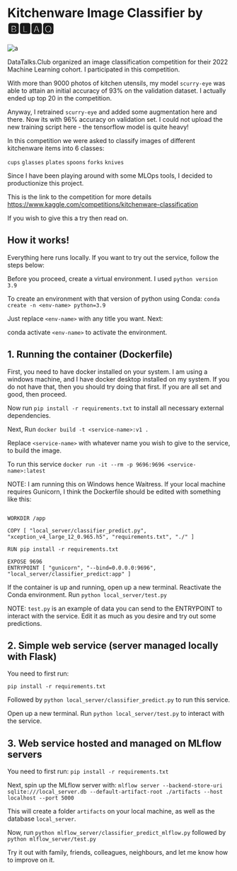 # Kitchenware Image Classifier by 🅱🅻🅰🆀
![a](https://github.com/Blaqadonis/blaqs_kitchenware_image_classifier/assets/100685852/9c345cd0-b6b9-46b1-8981-4a8b0014714c)


DataTalks.Club organized an image classification competition for their 2022 Machine Learning cohort. I participated in this competition. 

With more than 9000 photos of kitchen utensils, my model ```scurry-eye``` was able to attain an initial accuracy of 93% on the validation dataset. I actually ended up top 20 in the competition.

Anyway, I retrained ```scurry-eye``` and added some augmentation here and there. Now its with 96% accuracy on validation set. I could not upload the new  training  script here - the tensorflow model is quite heavy!


In this competition we were asked to classify images of different kitchenware items into 6 classes:

```cups```
```glasses```
```plates```
```spoons```
```forks```
```knives```


Since I have been playing around with some MLOps tools, I decided to productionize this project.

This is the link to the competition for more details https://www.kaggle.com/competitions/kitchenware-classification

If you wish to give this a try then read on.



## How it works!

Everything here runs locally. If you want to try out the service, follow the steps below:

Before you proceed, create a virtual environment. I used ```python version 3.9``` 

To create an environment with that version of python using Conda: ```conda create -n <env-name> python=3.9```

Just replace ```<env-name>``` with any title you want. Next:

 conda activate ```<env-name>``` to activate the environment.

## 1. Running the container (Dockerfile)
First, you need to have docker installed on your system. I am using a windows machine, and I have docker desktop installed on my system. If you do not have that, then you should try doing that first. If you are all set and good, then proceed.

Now run ```pip install -r requirements.txt``` to install all necessary external dependencies.

Next, Run ```docker build -t <service-name>:v1 .```

Replace ```<service-name>``` with whatever name you wish to give to the service, to build the image.

To run this service ```docker run -it --rm -p 9696:9696 <service-name>:latest```


NOTE: I am running this on Windows hence Waitress. If your local machine requires Gunicorn, I think the Dockerfile should be edited with something like this:


```RUN pip install -U pip

WORKDIR /app

COPY [ "local_server/classifier_predict.py", "xception_v4_large_12_0.965.h5", "requirements.txt", "./" ]

RUN pip install -r requirements.txt

EXPOSE 9696 
ENTRYPOINT [ "gunicorn", "--bind=0.0.0.0:9696", "local_server/classifier_predict:app" ]
 ```


If the container is up and running, open up a new terminal. Reactivate the Conda environment. Run ```python local_server/test.py```

NOTE: ```test.py``` is an example of data you can send to the ENTRYPOINT to interact with the service. Edit it as much as you desire and try out some predictions.



## 2. Simple web service (server managed locally with Flask)
  
You need to first run:

```pip install -r requirements.txt```

Followed by ```python local_server/classifier_predict.py``` to run this service.

Open up a new terminal. Run ```python local_server/test.py``` to interact with the service.

## 3. Web service hosted and managed on MLflow servers

  You need to first run: ```pip install -r requirements.txt```

Next, spin up the MLflow server with: ```mlflow server --backend-store-uri sqlite:///local_server.db --default-artifact-root ./artifacts --host localhost --port 5000```

This will create a folder ```artifacts``` on your local machine, as well as the database ```local_server```.

Now, run ```python mlflow_server/classifier_predict_mlflow.py``` followed by ```python mlflow_server/test.py```

Try it out with family, friends, colleagues, neighbours, and let me know how to improve on it.

